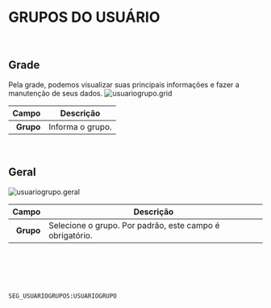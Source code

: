 # GRUPOS DO USUÁRIO
<br>

## Grade
Pela grade, podemos visualizar suas principais informações e fazer a manutenção de seus dados.
![usuariogrupo.grid](https://raw.githubusercontent.com/netforcews/docs-siscom/master/geral/imagens/usuariogrupo.grid.png)

Campo | Descrição
--:|---
**Grupo** | Informa o grupo.
<br>

## Geral
![usuariogrupo.geral](https://raw.githubusercontent.com/netforcews/docs-siscom/master/geral/imagens/usuariogrupo.geral.png)

Campo | Descrição
--:|---
**Grupo** | Selecione o grupo. Por padrão, este campo é obrigatório.
<br>
<br>
<br>
<br>

```SEG_USUARIOGRUPOS:USUARIOGRUPO```
